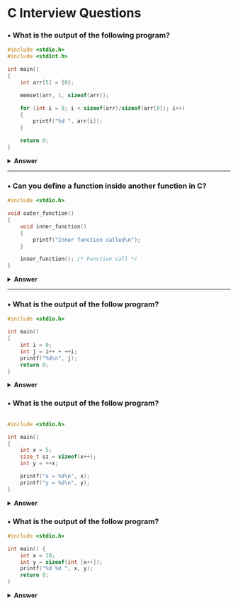 # C Interview Questions

### • What is the output of the following program?

```c
#include <stdio.h>
#include <stdint.h>

int main()
{
    int arr[5] = {0};

    memset(arr, 1, sizeof(arr));

    for (int i = 0; i < sizeof(arr)/sizeof(arr[0]); i++)
    {
        printf("%d ", arr[i]);
    }

    return 0;
}
```

<details> <summary><b>Answer</b></summary>

The output of the program is `16843009 16843009 16843009 16843009 16843009`.

**Explanation:** The `memset` function sets each byte of the array `arr` to the value `1`. Since `int32_t` is a 4-byte type, each element of the array will have all its bytes set to `1`:

```c
0x01010101 in hexadecimal (4 bytes)
```

When this value is interpreted as an integer, it is equal to `16843009` in decimal.

</details>

---

### • Can you define a function inside another function in C?

```c
#include <stdio.h>

void outer_function()
{
    void inner_function()
    {
        printf("Inner function called\n");
    }

    inner_function(); /* Function call */
}
```

<details> <summary><b>Answer</b></summary>

- **Standard C** does not allow nested function definitions.

- However, you can declare a function inside a function, but this is not the same as defining it. A declaration simply tells the compiler about the function's existence and signature, while the actual definition must occur at file scope.

```c
#include <stdio.h>

void outer_function()
{
    void inner_function(); /* Function declaration */

    inner_function(); /* Function call */
}

void inner_function()
{
    printf("Inner function called\n");
}

int main()
{
    outer_function();
    return 0;
}
```

**- GCC Language Extension:** GCC provides a language extension that supports nested functions. These functions are nonstandard, meaning they are not portable and are entirely compiler-dependent.

```c
#include <stdio.h>

void outer_function()
{
    void inner_function()
    {
        printf("Inner function called\n");
    }

    inner_function(); /* Function call */
}

int main()
{
    outer_function();
    return 0;
}
```

</details>

---

### • What is the output of the follow program?

```c
#include <stdio.h>

int main()
{
    int i = 0;
    int j = i++ + ++i;
    printf("%d\n", j);
    return 0;
}
```

<details> <summary><b>Answer</b></summary>

The output of the program is undefined behavior.

1. **Order of evaluation:**
    - In the statement `int j = i++ + ++i;`, there is no sequence point between `i++` and `++i`.
    - The order in which `i++` (post-increment) and `++i` (pre-increment) are evaluated is unspecified.
    - This leads to a conflict because `i` is being modified more than once without an intervening sequence point.
    - See: [C Operator Precedence](https://en.cppreference.com/w/c/language/operator_precedence)
    - See: [Order of evaluation](https://en.cppreference.com/w/c/language/eval_order)
2. **Undefined behavior:**
    - Modifying the same variable (`i`) multiple times without a sequence point (or a clear order of evaluation) causes undefined behavior in C.
    - The compiler may generate different results depending on how it evaluates the expression.
    - See: [Undefined Behavior in C](https://en.cppreference.com/w/c/language/behavior)

</details>

### • What is the output of the follow program?

```c

#include <stdio.h>

int main()
{
    int x = 5;
    size_t sz = sizeof(x++);
    int y = ++x;

    printf("x = %d\n", x);
    printf("y = %d\n", y);
}

```

<details> <summary><b>Answer</b></summary>

The program behaves as follows:

1. `int x = 5;` initializes `x` to 5.
2. `size_t sz = sizeof(x++);` evaluates the size of `x` without incrementing it because `sizeof` does not evaluate its operand. `x` remains 5, and `sz` holds the size of `x` (typically 4 bytes).
3. `int y = ++x;` increments `x` to 6 before assigning it to `y`. So, both `x` and `y` become 6.
4. The program prints: x = 6 y = 6

### Key Points:
- The sizeof operator yields the size (in bytes) of its operand, which may be an expression or the parenthesized name of a type. The size is determined from the type of the operand. The result is an integer. If the type of the operand is a variable length array type, the operand is evaluated; otherwise, the operand is not evaluated and the result is an integer constant, so  `sizeof(x++)` does not increment `x`.

</details>

### • What is the output of the follow program?

```c
#include <stdio.h>

int main() {
    int x = 10;
    int y = sizeof(int [x++]);
    printf("%d %d ", x, y);
    return 0;
}
```
<details> <summary><b>Answer</b></summary>
The program behaves as follows:
1. `int x = 10;` initializes `x` to10.
2. `int y = sizeof(int [x++]);` The memory occupied by an int[10] array is the product of the number of elements and the value of sizeof(int). (Note: The value of sizeof(int) may vary depending on the platform. However, in common systems, it is considered to be 4 bytes.)
3.  `int y = sizeof(int [x++]);` Normally, the operand of the sizeof operator is not evaluated (it does not have any side effects), but note that when dealing with VLA types, the expression determining the array's size (in this case, `x++`) is evaluated to compute the array's size.
4. The program prints: x = 11 y = 40


</details>
